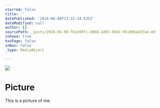 ```yaml
---
starred: false
title: ''
datePublished: '2016-06-08T13:31:34.535Z'
dateModified: null
author: []
sourcePath: _posts/2016-06-08-fb1e08fc-d008-4d65-9833-961806a433a4.md
inFeed: true
hasPage: false
inNav: false
_type: MediaObject

---
```

![](https://the-grid-user-content.s3-us-west-2.amazonaws.com/2e707d5d-2612-4263-b059-b9cdd7bdab82.jpg)

# Picture 

This is a picture of me.